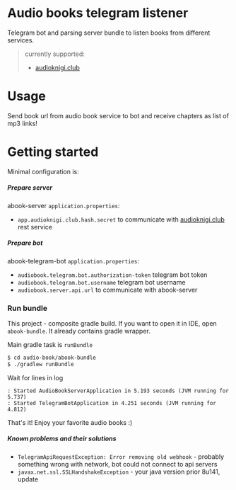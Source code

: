 # Audio books telegram listener

Telegram bot and parsing server bundle to listen books from different services.

> currently supported:
> - [audioknigi.club](https://audioknigi.club)  

# Usage

Send book url from audio book service to bot and receive chapters as list of mp3 links!

# Getting started

Minimal configuration is: 

##### Prepare server

abook-server `application.properties`:

- `app.audioknigi.club.hash.secret` to communicate with [audioknigi.club](https://audioknigi.club) rest service

##### Prepare bot 

abook-telegram-bot `application.properties`:

- `audiobook.telegram.bot.authorization-token` telegram bot token
- `audiobook.telegram.bot.username` telegram bot username
- `audiobook.server.api.url` to communicate with abook-server

### Run bundle

This project - composite gradle build.
If you want to open it in IDE, open `abook-bundle`. It already contains gradle wrapper.

Main gradle task is `runBundle`

```bash
$ cd audio-book/abook-bundle
$ ./gradlew runBundle

```
Wait for lines in log
```
: Started AudioBookServerApplication in 5.193 seconds (JVM running for 5.737)
: Started TelegramBotApplication in 4.251 seconds (JVM running for 4.812)
```

That's it! Enjoy your favorite audio books :)

##### Known problems and their solutions

- `TelegramApiRequestException: Error removing old webhook`  - probably something wrong with network, bot could not connect to api servers
- `javax.net.ssl.SSLHandshakeException` - your java version prior 8u141, update
